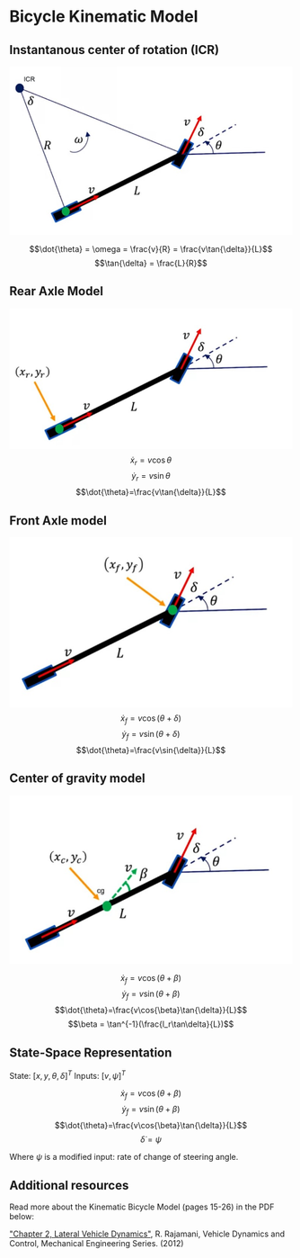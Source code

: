 # Bicycle Kinematic Model

## Instantanous center of rotation (ICR)

![Bicycle ICR model](./Bicycle%20Kinematic%20Model%20Instantaneous%20Center%20of%20Rotation.jpg)

$$\dot{\theta} = \omega = \frac{v}{R} = \frac{v\tan{\delta}}{L}$$
$$\tan{\delta} = \frac{L}{R}$$

## Rear Axle Model

![Rear model](./Bicycle%20Kinematic%20Model%20Rear%20Axle.jpg)
$$\dot{x}_r=v\cos{\theta}$$
$$\dot{y}_r=v\sin{\theta}$$
$$\dot{\theta}=\frac{v\tan{\delta}}{L}$$

## Front Axle model

![Front model](./Bicycle%20Kinematic%20Model%20Front%20Axle.jpg)
$$\dot{x}_f=v\cos{(\theta+\delta)}$$
$$\dot{y}_f=v\sin{(\theta+\delta)}$$
$$\dot{\theta}=\frac{v\sin{\delta}}{L}$$

## Center of gravity model

![Center of gravity model](./Bicycle%20Kinematic%20Model%20Center%20of%20the%20Gravity.jpg)

$$\dot{x}_f=v\cos{(\theta+\beta)}$$
$$\dot{y}_f=v\sin{(\theta+\beta)}$$
$$\dot{\theta}=\frac{v\cos{\beta}\tan{\delta}}{L}$$
$$\beta = \tan^{-1}(\frac{l_r\tan\delta}{L})$$

## State-Space Representation

State: $[x,y,\theta,\delta]^T$
Inputs: $[v,\psi]^T$

$$\dot{x}_f=v\cos{(\theta+\beta)}$$
$$\dot{y}_f=v\sin{(\theta+\beta)}$$
$$\dot{\theta}=\frac{v\cos{\beta}\tan{\delta}}{L}$$
$$\dot{\delta} = \psi$$

Where $\psi$ is a modified input: rate of change of steering angle.

## Additional resources

Read more about the Kinematic Bicycle Model (pages 15-26) in the PDF below:

["Chapter 2, Lateral Vehicle Dynamics"](./Lateral%20Vehicle%20Dynamics-e.pdf), R. Rajamani, Vehicle Dynamics and Control, Mechanical Engineering Series. (2012)
